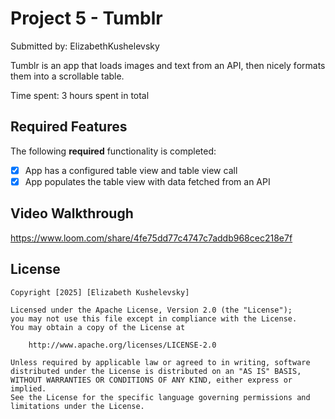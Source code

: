 # Project 5 - Tumblr

Submitted by: ElizabethKushelevsky

Tumblr is an app that loads images and text from an API, then nicely formats them into a scrollable table.

Time spent: 3 hours spent in total

## Required Features

The following **required** functionality is completed:

- [x] App has a configured table view and table view call
- [x] App populates the table view with data fetched from an API

## Video Walkthrough

https://www.loom.com/share/4fe75dd77c4747c7addb968cec218e7f


## License

    Copyright [2025] [Elizabeth Kushelevsky]

    Licensed under the Apache License, Version 2.0 (the "License");
    you may not use this file except in compliance with the License.
    You may obtain a copy of the License at

        http://www.apache.org/licenses/LICENSE-2.0

    Unless required by applicable law or agreed to in writing, software
    distributed under the License is distributed on an "AS IS" BASIS,
    WITHOUT WARRANTIES OR CONDITIONS OF ANY KIND, either express or implied.
    See the License for the specific language governing permissions and
    limitations under the License.
